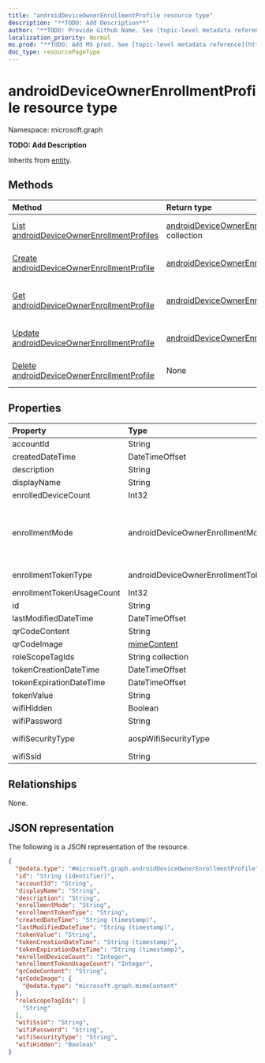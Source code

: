 ```yaml
---
title: "androidDeviceOwnerEnrollmentProfile resource type"
description: "**TODO: Add Description**"
author: "**TODO: Provide Github Name. See [topic-level metadata reference](https://msgo.azurewebsites.net/add/document/guidelines/metadata.html#topic-level-metadata)**"
localization_priority: Normal
ms.prod: "**TODO: Add MS prod. See [topic-level metadata reference](https://msgo.azurewebsites.net/add/document/guidelines/metadata.html#topic-level-metadata)**"
doc_type: resourcePageType
---
```


# androidDeviceOwnerEnrollmentProfile resource type

Namespace: microsoft.graph

**TODO: Add Description**


Inherits from [entity](../resources/entity.md).

## Methods
|Method|Return type|Description|
|:---|:---|:---|
|[List androidDeviceOwnerEnrollmentProfiles](../api/intune-androiddeviceownerenrollmentprofile-list.md)|[androidDeviceOwnerEnrollmentProfile](../resources/intune-androiddeviceownerenrollmentprofile.md) collection|Get a list of the [androidDeviceOwnerEnrollmentProfile](../resources/androiddeviceownerenrollmentprofile.md) objects and their properties.|
|[Create androidDeviceOwnerEnrollmentProfile](../api/intune-androiddeviceownerenrollmentprofile-create.md)|[androidDeviceOwnerEnrollmentProfile](../resources/intune-androiddeviceownerenrollmentprofile.md)|Create a new [androidDeviceOwnerEnrollmentProfile](../resources/intune-androiddeviceownerenrollmentprofile.md) object.|
|[Get androidDeviceOwnerEnrollmentProfile](../api/intune-androiddeviceownerenrollmentprofile-get.md)|[androidDeviceOwnerEnrollmentProfile](../resources/intune-androiddeviceownerenrollmentprofile.md)|Read the properties and relationships of an [androidDeviceOwnerEnrollmentProfile](../resources/intune-androiddeviceownerenrollmentprofile.md) object.|
|[Update androidDeviceOwnerEnrollmentProfile](../api/intune-androiddeviceownerenrollmentprofile-update.md)|[androidDeviceOwnerEnrollmentProfile](../resources/intune-androiddeviceownerenrollmentprofile.md)|Update the properties of an [androidDeviceOwnerEnrollmentProfile](../resources/intune-androiddeviceownerenrollmentprofile.md) object.|
|[Delete androidDeviceOwnerEnrollmentProfile](../api/intune-androiddeviceownerenrollmentprofile-delete.md)|None|Deletes an [androidDeviceOwnerEnrollmentProfile](../resources/intune-androiddeviceownerenrollmentprofile.md) object.|

## Properties
|Property|Type|Description|
|:---|:---|:---|
|accountId|String|**TODO: Add Description**|
|createdDateTime|DateTimeOffset|**TODO: Add Description**|
|description|String|**TODO: Add Description**|
|displayName|String|**TODO: Add Description**|
|enrolledDeviceCount|Int32|**TODO: Add Description**|
|enrollmentMode|androidDeviceOwnerEnrollmentMode|**TODO: Add Description**. Possible values are: `corporateOwnedDedicatedDevice`, `corporateOwnedFullyManaged`, `corporateOwnedWorkProfile`, `corporateOwnedAOSPUserlessDevice`, `corporateOwnedAOSPUserAssociatedDevice`.|
|enrollmentTokenType|androidDeviceOwnerEnrollmentTokenType|**TODO: Add Description**. Possible values are: `default`, `corporateOwnedDedicatedDeviceWithAzureADSharedMode`.|
|enrollmentTokenUsageCount|Int32|**TODO: Add Description**|
|id|String|**TODO: Add Description** Inherited from [entity](../resources/entity.md)|
|lastModifiedDateTime|DateTimeOffset|**TODO: Add Description**|
|qrCodeContent|String|**TODO: Add Description**|
|qrCodeImage|[mimeContent](../resources/intune-mimecontent.md)|**TODO: Add Description**|
|roleScopeTagIds|String collection|**TODO: Add Description**|
|tokenCreationDateTime|DateTimeOffset|**TODO: Add Description**|
|tokenExpirationDateTime|DateTimeOffset|**TODO: Add Description**|
|tokenValue|String|**TODO: Add Description**|
|wifiHidden|Boolean|**TODO: Add Description**|
|wifiPassword|String|**TODO: Add Description**|
|wifiSecurityType|aospWifiSecurityType|**TODO: Add Description**. Possible values are: `none`, `wpa`, `wep`.|
|wifiSsid|String|**TODO: Add Description**|

## Relationships
None.

## JSON representation
The following is a JSON representation of the resource.
<!-- {
  "blockType": "resource",
  "keyProperty": "id",
  "@odata.type": "microsoft.graph.androidDeviceOwnerEnrollmentProfile",
  "baseType": "microsoft.graph.entity",
  "openType": false
}
-->
``` json
{
  "@odata.type": "#microsoft.graph.androidDeviceOwnerEnrollmentProfile",
  "id": "String (identifier)",
  "accountId": "String",
  "displayName": "String",
  "description": "String",
  "enrollmentMode": "String",
  "enrollmentTokenType": "String",
  "createdDateTime": "String (timestamp)",
  "lastModifiedDateTime": "String (timestamp)",
  "tokenValue": "String",
  "tokenCreationDateTime": "String (timestamp)",
  "tokenExpirationDateTime": "String (timestamp)",
  "enrolledDeviceCount": "Integer",
  "enrollmentTokenUsageCount": "Integer",
  "qrCodeContent": "String",
  "qrCodeImage": {
    "@odata.type": "microsoft.graph.mimeContent"
  },
  "roleScopeTagIds": [
    "String"
  ],
  "wifiSsid": "String",
  "wifiPassword": "String",
  "wifiSecurityType": "String",
  "wifiHidden": "Boolean"
}
```

